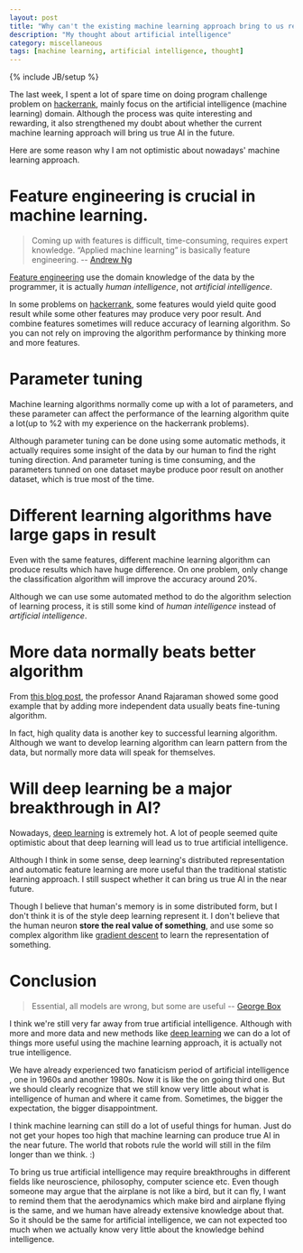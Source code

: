 ```yaml
---
layout: post
title: "Why can't the existing machine learning approach bring to us real AI"
description: "My thought about artificial intelligence"
category: miscellaneous
tags: [machine learning, artificial intelligence, thought]
---
```

{% include JB/setup %}


The last week, I spent a lot of spare time on doing program challenge 
problem on [hackerrank][1], mainly focus on the artificial intelligence
(machine learning) domain. Although the process was quite interesting and
rewarding, it also strengthened my doubt about whether the current machine
learning approach will bring us true AI in the future.

Here are some reason why I am not optimistic about nowadays' machine learning
approach.

# Feature engineering is crucial in machine learning.

> Coming up with features is difficult, time-consuming, requires expert 
> knowledge. “Applied machine learning” is basically feature engineering.
> -- [Andrew Ng][7]

[Feature engineering][2] use the domain knowledge of the data by the 
programmer, it is actually *human intelligence*, not *artificial 
intelligence*.

In some problems on [hackerrank][1], some features would yield quite good
result while some other features may produce very poor result. And combine 
features sometimes will reduce accuracy of learning algorithm. So you can 
not rely on improving the algorithm performance by thinking more and more
features.

# Parameter tuning

Machine learning algorithms normally come up with a lot of parameters, and 
these parameter can affect the performance of the learning algorithm quite
a lot(up to %2 with my experience on the hackerrank problems).

Although parameter tuning can be done using some automatic methods, it 
actually requires some insight of the data by our human to find the right 
tuning direction. And parameter tuning is time consuming, and the parameters 
tunned on one dataset maybe produce poor result on another dataset, which 
is true most of the time.


# Different learning algorithms have large gaps in result

Even with the same features, different machine learning algorithm can 
produce results which have huge difference. On one problem, only change
the classification algorithm will improve the accuracy around 20%.

Although we can use some automated method to do the algorithm selection 
of learning process, it is still some kind of *human intelligence* instead
of *artificial intelligence*.


# More data normally beats better algorithm

From [this blog post][3], the professor Anand Rajaraman showed some good 
example that by adding more independent data usually beats fine-tuning 
algorithm. 

In fact, high quality data is another key to successful learning algorithm.
Although we want to develop learning algorithm can learn pattern from the
data, but normally more data will speak for themselves.

# Will deep learning be a major breakthrough in AI?

Nowadays, [deep learning][4] is extremely hot. A lot of people seemed 
quite optimistic about that deep learning will lead us to true artificial
intelligence. 

Although I think in some sense, deep learning's distributed representation
and automatic feature learning are more useful than the traditional 
statistic learning approach. I still suspect whether it can bring us true
AI in the near future.

Though I believe that human's memory is in some distributed form, but 
I don't think it is of the style deep learning represent it. I don't 
believe that the human neuron **store the real value of something**, and
use some so complex algorithm like [gradient descent][5] to learn the 
representation of something.

# Conclusion

> Essential, all models are wrong, but some are useful -- [George Box][6]

I think we're still very far away from true artificial intelligence. Although
with more and more data and new methods like [deep learning][4] we can do a 
lot of things more useful using the machine learning approach, it is actually
 not true intelligence.

We have already experienced two fanaticism period of artificial intelligence
, one in 1960s and another 1980s. Now it is like the on going third one. 
But we should clearly recognize that we still know very little about 
what is intelligence of human and where it came from. Sometimes, the bigger
the expectation, the bigger disappointment.

I think machine learning can still do a lot of useful things for human. Just
do not get your hopes too high that machine learning can produce true AI 
in the near future. The world that robots rule the world will still in the
film longer than we think. :)

To bring us true artificial intelligence may require breakthroughs in 
different fields like neuroscience, philosophy, computer science etc. 
Even though someone may argue that the airplane is not like a bird, but 
it can fly, I want to remind them that the aerodynamics which make bird
and airplane flying is the same, and we human have already extensive 
knowledge about that. So it should be the same for artificial intelligence,
we can not expected too much when we actually know very little about the 
knowledge behind intelligence.



[1]: http://www.hackerrank.com
[2]: http://en.wikipedia.org/wiki/Feature_engineering
[3]: http://anand.typepad.com/datawocky/2008/03/more-data-usual.html
[4]: http://en.wikipedia.org/wiki/Deep_learning
[5]: http://en.wikipedia.org/wiki/Gradient_descent
[6]: http://en.wikipedia.org/wiki/George_E._P._Box
[7]: http://en.wikipedia.org/wiki/Andrew_Ng

